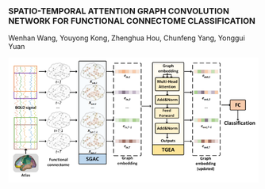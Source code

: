 ### SPATIO-TEMPORAL ATTENTION GRAPH CONVOLUTION NETWORK FOR FUNCTIONAL CONNECTOME CLASSIFICATION

Wenhan Wang, Youyong Kong, Zhenghua Hou, Chunfeng Yang, Yonggui Yuan

![Alt text](image.png)